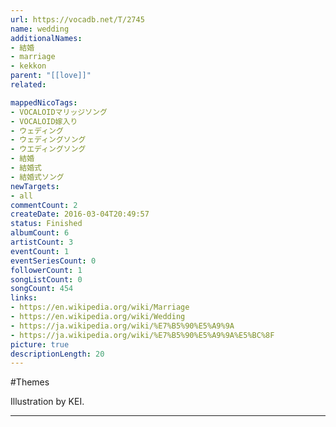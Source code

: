 ```yaml
---
url: https://vocadb.net/T/2745
name: wedding
additionalNames: 
- 結婚
- marriage
- kekkon
parent: "[[love]]"
related:

mappedNicoTags:
- VOCALOIDマリッジソング
- VOCALOID嫁入り
- ウェディング
- ウェディングソング
- ウエディングソング
- 結婚
- 結婚式
- 結婚式ソング
newTargets:
- all
commentCount: 2
createDate: 2016-03-04T20:49:57
status: Finished
albumCount: 6
artistCount: 3
eventCount: 1
eventSeriesCount: 0
followerCount: 1
songListCount: 0
songCount: 454
links: 
- https://en.wikipedia.org/wiki/Marriage
- https://en.wikipedia.org/wiki/Wedding
- https://ja.wikipedia.org/wiki/%E7%B5%90%E5%A9%9A
- https://ja.wikipedia.org/wiki/%E7%B5%90%E5%A9%9A%E5%BC%8F
picture: true
descriptionLength: 20
---
```


#Themes

Illustration by KEI.

---

